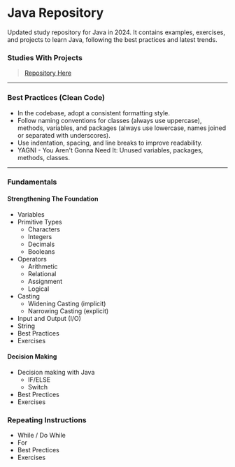 # Java Repository

Updated study repository for Java in 2024. It contains examples, exercises, and projects to learn Java, following the best practices and latest trends.

### Studies With Projects

> [Repository Here](https://github.com/john5ouza/java-notes-2024)

---

### Best Practices (Clean Code)

- In the codebase, adopt a consistent formatting style.
- Follow naming conventions for classes (always use uppercase), methods, variables, and packages (always use lowercase, names joined or separated with underscores).
- Use indentation, spacing, and line breaks to improve readability.
- YAGNI - You Aren't Gonna Need It:
  Unused variables, packages, methods, classes.

---

### Fundamentals

#### Strengthening The Foundation

- Variables
- Primitive Types
  - Characters
  - Integers
  - Decimals
  - Booleans
- Operators
  - Arithmetic
  - Relational
  - Assignment
  - Logical
- Casting
  - Widening Casting (implicit)
  - Narrowing Casting (explicit)
- Input and Output (I/O)
- String
- Best Practices
- Exercises

#### Decision Making

- Decision making with Java
  - IF/ELSE
  - Switch
- Best Prectices
- Exercises

### Repeating Instructions

- While / Do While
- For
- Best Prectices
- Exercises
